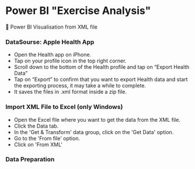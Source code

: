 # Power BI "Exercise Analysis"
&#x1F4D7;
Power BI Visualisation from XML file

### DataSourse: Apple Health App
- Open the Health app on iPhone.
- Tap on your profile icon in the top right corner.
- Scroll down to the bottom of the Health profile and tap on “Export Health Data”
- Tap on “Export” to confirm that you want to export Health data and start the exporting process, it may take a while to complete.
- It saves the files in .xml format inside a zip file.

### Import XML File to Excel (only Windows)
- Open the Excel file where you want to get the data from the XML file.
- Click the Data tab.
- In the 'Get & Transform' data group, click on the 'Get Data' option.
- Go to the 'From file' option.
- Click on 'From XML'

### Data Preparation
